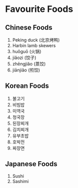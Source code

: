 # Favourite Foods

## Chinese Foods
1. Peking duck (北京烤鸭)
2. Harbin lamb skewers 
3. huǒguō (火锅)
4. jiǎozi (饺子)
5. zhēngjiǎo (蒸饺) 
6. jiānjiǎo (煎饺)

## Korean Foods
1. 불고기
2. 비빔밥
3. 미역국
4. 청국장
5. 된장찌개
6. 김치찌개
7. 유부초밥
8. 호박전
9. 짜장면

## Japanese Foods
1. Sushi
2. Sashimi
